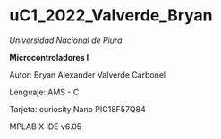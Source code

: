 # uC1_2022_Valverde_Bryan

*Universidad Nacional de Piura*

**Microcontroladores I**

Autor: Bryan Alexander Valverde Carbonel 

Lenguaje: AMS - C

Tarjeta: curiosity Nano PIC18F57Q84

MPLAB X IDE v6.05


